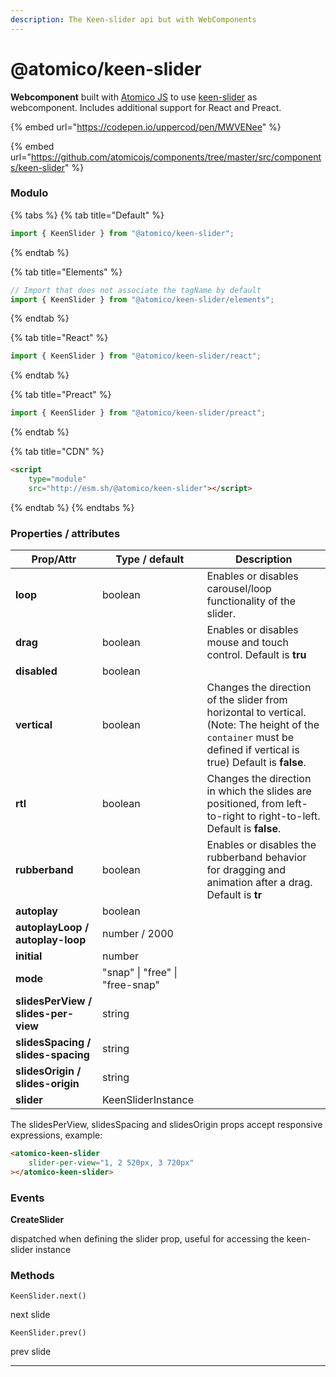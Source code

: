 ```yaml
---
description: The Keen-slider api but with WebComponents
---
```


# @atomico/keen-slider

**Webcomponent** built with [Atomico JS](https://atomicojs.dev/) to use [keen-slider](https://keen-slider.io/) as webcomponent. Includes additional support for React and Preact.

{% embed url="https://codepen.io/uppercod/pen/MWVENee" %}

{% embed url="https://github.com/atomicojs/components/tree/master/src/components/keen-slider" %}

### Modulo

{% tabs %}
{% tab title="Default" %}
```javascript
import { KeenSlider } from "@atomico/keen-slider";
```


{% endtab %}

{% tab title="Elements" %}
```javascript
// Import that does not associate the tagName by default
import { KeenSlider } from "@atomico/keen-slider/elements";
```
{% endtab %}

{% tab title="React" %}
```javascript
import { KeenSlider } from "@atomico/keen-slider/react";
```
{% endtab %}

{% tab title="Preact" %}
```javascript
import { KeenSlider } from "@atomico/keen-slider/preact";
```
{% endtab %}

{% tab title="CDN" %}
```html
<script 
    type="module" 
    src="http://esm.sh/@atomico/keen-slider"></script>
```
{% endtab %}
{% endtabs %}

### Properties / attributes

| Prop/Attr                           | Type / default                  | Description                                                                                                                                                      |
| ----------------------------------- | ------------------------------- | ---------------------------------------------------------------------------------------------------------------------------------------------------------------- |
| **loop**                            | boolean                         | Enables or disables carousel/loop functionality of the slider.                                                                                                   |
| **drag**                            | boolean                         | Enables or disables mouse and touch control. Default is **tru**                                                                                                  |
| **disabled**                        | boolean                         |                                                                                                                                                                  |
| **vertical**                        | boolean                         | Changes the direction of the slider from horizontal to vertical. (Note: The height of the `container` must be defined if vertical is true) Default is **false**. |
| **rtl**                             | boolean                         | Changes the direction in which the slides are positioned, from left-to-right to right-to-left. Default is **false**.                                             |
| **rubberband**                      | boolean                         | Enables or disables the rubberband behavior for dragging and animation after a drag. Default is **tr**                                                           |
| **autoplay**                        | boolean                         |                                                                                                                                                                  |
| **autoplayLoop / autoplay-loop**    | number / 2000                   |                                                                                                                                                                  |
| **initial**                         | number                          |                                                                                                                                                                  |
| **mode**                            | "snap" \| "free" \| "free-snap" |                                                                                                                                                                  |
| **slidesPerView / slides-per-view** | string                          |                                                                                                                                                                  |
| **slidesSpacing / slides-spacing**  | string                          |                                                                                                                                                                  |
| **slidesOrigin / slides-origin**    | string                          |                                                                                                                                                                  |
| **slider**                          | KeenSliderInstance              |                                                                                                                                                                  |

The slidesPerView, slidesSpacing and slidesOrigin props accept responsive expressions, example:

```html
<atomico-keen-slider 
    slider-per-view="1, 2 520px, 3 720px"
></atomico-keen-slider>
```

### Events

**CreateSlider**

dispatched when defining the slider prop, useful for accessing the keen-slider instance

### Methods

`KeenSlider.next()`

next slide

`KeenSlider.prev()`

prev slide

****
